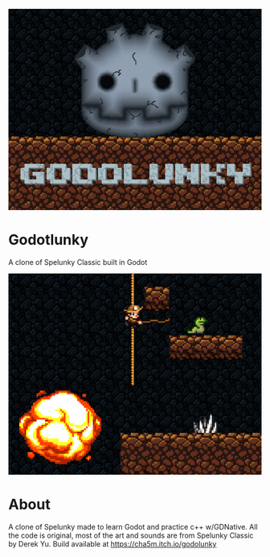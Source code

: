 ![CoverImage](coverimage.png)

# Godotlunky
A clone of Spelunky Classic built in Godot

![Screenshot](screenshot.png)

# About
A clone of Spelunky made to learn Godot and practice c++ w/GDNative. All the code is original, most of the art and sounds are from Spelunky Classic by Derek Yu. Build available at https://cha5m.itch.io/godolunky
